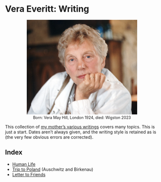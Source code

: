 # Vera Everitt: Writing

<figure style="max-width: 72%; margin: 1em auto; font-size: .9em; text-align: center;">
  <img src="images/mum-pensive.jpg" alt="Vera Everitt looking pensive">
  <figcaption>Born: Vera May Hill, London 1924, died: Wigston 2023</figcaption>
</figure>

This collection of [my mother’s various writings](https://daveeveritt.github.io/vera-everitt-writing/) covers many topics. This is just a start. Dates aren’t always given, and the writing style is retained as is (the very few obvious errors are corrected).

## Index

- [Human Life](human-life/)
- [Trip to Poland](trip-to-poland/) (Auschwitz and Birkenau)
- [Letter to Friends](letter-to-friends/)
